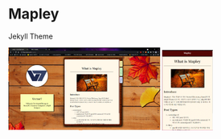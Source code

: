 # Mapley
Jekyll Theme

<img src="./readme-assets/main-demo-pc.png" width="60%"> <img src="./readme-assets/main-demo-mobile.gif" width="20%">